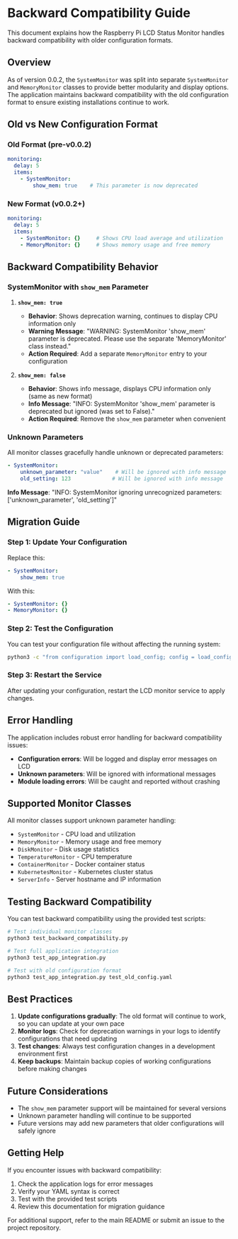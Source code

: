 # Backward Compatibility Guide

This document explains how the Raspberry Pi LCD Status Monitor handles backward compatibility with older configuration formats.

## Overview

As of version 0.0.2, the `SystemMonitor` was split into separate `SystemMonitor` and `MemoryMonitor` classes to provide better modularity and display options. The application maintains backward compatibility with the old configuration format to ensure existing installations continue to work.

## Old vs New Configuration Format

### Old Format (pre-v0.0.2)
```yaml
monitoring:
  delay: 5
  items:
    - SystemMonitor:
        show_mem: true    # This parameter is now deprecated
```

### New Format (v0.0.2+)
```yaml
monitoring:
  delay: 5
  items:
    - SystemMonitor: {}     # Shows CPU load average and utilization
    - MemoryMonitor: {}     # Shows memory usage and free memory
```

## Backward Compatibility Behavior

### SystemMonitor with `show_mem` Parameter

1. **`show_mem: true`**
   - **Behavior**: Shows deprecation warning, continues to display CPU information only
   - **Warning Message**: "WARNING: SystemMonitor 'show_mem' parameter is deprecated. Please use the separate 'MemoryMonitor' class instead."
   - **Action Required**: Add a separate `MemoryMonitor` entry to your configuration

2. **`show_mem: false`**
   - **Behavior**: Shows info message, displays CPU information only (same as new format)
   - **Info Message**: "INFO: SystemMonitor 'show_mem' parameter is deprecated but ignored (was set to False)."
   - **Action Required**: Remove the `show_mem` parameter when convenient

### Unknown Parameters

All monitor classes gracefully handle unknown or deprecated parameters:

```yaml
- SystemMonitor:
    unknown_parameter: "value"    # Will be ignored with info message
    old_setting: 123             # Will be ignored with info message
```

**Info Message**: "INFO: SystemMonitor ignoring unrecognized parameters: ['unknown_parameter', 'old_setting']"

## Migration Guide

### Step 1: Update Your Configuration

Replace this:
```yaml
- SystemMonitor:
    show_mem: true
```

With this:
```yaml
- SystemMonitor: {}
- MemoryMonitor: {}
```

### Step 2: Test the Configuration

You can test your configuration file without affecting the running system:

```bash
python3 -c "from configuration import load_config; config = load_config('your_config.yaml'); print('Config loaded successfully')"
```

### Step 3: Restart the Service

After updating your configuration, restart the LCD monitor service to apply changes.

## Error Handling

The application includes robust error handling for backward compatibility issues:

- **Configuration errors**: Will be logged and display error messages on LCD
- **Unknown parameters**: Will be ignored with informational messages
- **Module loading errors**: Will be caught and reported without crashing

## Supported Monitor Classes

All monitor classes support unknown parameter handling:

- `SystemMonitor` - CPU load and utilization
- `MemoryMonitor` - Memory usage and free memory
- `DiskMonitor` - Disk usage statistics  
- `TemperatureMonitor` - CPU temperature
- `ContainerMonitor` - Docker container status
- `KubernetesMonitor` - Kubernetes cluster status
- `ServerInfo` - Server hostname and IP information

## Testing Backward Compatibility

You can test backward compatibility using the provided test scripts:

```bash
# Test individual monitor classes
python3 test_backward_compatibility.py

# Test full application integration
python3 test_app_integration.py

# Test with old configuration format
python3 test_app_integration.py test_old_config.yaml
```

## Best Practices

1. **Update configurations gradually**: The old format will continue to work, so you can update at your own pace
2. **Monitor logs**: Check for deprecation warnings in your logs to identify configurations that need updating
3. **Test changes**: Always test configuration changes in a development environment first
4. **Keep backups**: Maintain backup copies of working configurations before making changes

## Future Considerations

- The `show_mem` parameter support will be maintained for several versions
- Unknown parameter handling will continue to be supported
- Future versions may add new parameters that older configurations will safely ignore

## Getting Help

If you encounter issues with backward compatibility:

1. Check the application logs for error messages
2. Verify your YAML syntax is correct
3. Test with the provided test scripts
4. Review this documentation for migration guidance

For additional support, refer to the main README or submit an issue to the project repository.
